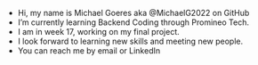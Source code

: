- Hi, my name is Michael Goeres aka @MichaelG2022 on GitHub
- I’m currently learning Backend Coding through Promineo Tech.
- I am in week 17, working on my final project.
- I look forward to learning new skills and meeting new people.
- You can reach me by email or LinkedIn

<!---
MichaelG2022/MichaelG2022 is a ✨ special ✨ repository because its `README.md` (this file) appears on your GitHub profile.
You can click the Preview link to take a look at your changes.
--->
